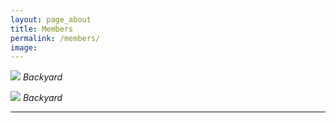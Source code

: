 ```yaml
---
layout: page_about
title: Members
permalink: /members/
image:
---
```


![]({{site.baseurl}}/images/09.jpg)
*Backyard*

![]({{site.baseurl}}/images/09.jpg)
*Backyard*

***
